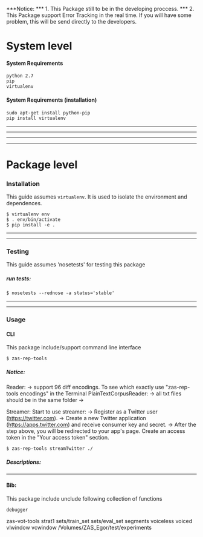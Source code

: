 ***Notice: 
*** 1. This Package still to be in the developing proccess.
*** 2. This Package support Error Tracking in the real time. If you will have some problem, this will be send directly to the developers. 

# System level

#### System Requirements

    python 2.7
    pip
    virtualenv 

#### System Requirements (installation)
    sudo apt-get install python-pip
    pip install virtualenv 

---
---
---
---




# Package level

### Installation 

This guide assumes `virtualenv`. It is used to isolate the environment and dependences.

    $ virtualenv env 
    $ . env/bin/activate
    $ pip install -e .
---
---





### Testing
This guide assumes 'nosetests' for testing this package 

##### run tests: 

    $ nosetests --rednose -a status='stable'
    
<!-- ##### Errors

Those 2 types of errors are allowed during the testing process (Overall there is 3 errors):

1. "ImportError: C extension: hashtable not built. If you want to import pandas from the source directory, you may need to run 'python setup.py build_ext --inplace --force' to build the C extensions first."
2. "\__name__ must be set to a string object" -->

---
---
<!-- 

### Additional Data 
##### Test Corpora 
This package contains 3 tests corpora. You will find them here:

    'twotxt_corpus_tools/twotxt_corpus_tools/test_corpora' 
--- -->

### __Usage__
#### __CLI__
This package include/support command line interface 

    $ zas-rep-tools
<!--     **if you want to give current path
    $ (pwd; echo segments; echo vot; echo votvoiced;) | xargs zas-vot-tools
    $ zas-vot-tools . segments vot votvoiced
    --> 
<!-- Following tools can be used with 'corpus-tools':

    annotate
    mkcorp
    tfidf -->


##### __Notice:__   

Reader:
    -> support 96 diff encodings. To see which exactly use "zas-rep-tools encodings" in the Terminal
    PlainTextCorpusReader:
        -> all txt files should be in the same folder
        -> 

Streamer:
    Start to use streamer:
    -> Register as a Twitter user (https://twitter.com).
    -> Create a new Twitter application (https://apps.twitter.com) and receive consumer key and secret.
    -> After the step above, you will be redirected to your app's page. Create an access token in the "Your access token" section.

    $ zas-rep-tools streamTwitter ./



##### __Descriptions:__   
<!-- 
1.  __annotate__    

    __Usage:__ corpus-tools annotate [OPTIONS] PATHS_TO_REFERENZ_CORPORA 
PATHS_TO_CORPORA_TO_ANNOTATE KEY_WORDS FEATURES

    __Options__:   
        __-s, --save_in PATH__  Enter path to save annotated corpora   
        __-afh, --ask_for_help (True/False)__ Ask client/user for help during annotations prozess   
        __-n, --number_of_top_results INTEGER__ How much top results of tfidf should be used   
        __-ss, --show_statistics (True/False)__ How much top results of tfidf  should be used   
        __-sa, --show_attention (True/False)__ Show attention message, if  something are wrong during tfidf  computations process   
        __-nr, --ngram_range <INTEGER INTEGER>...__   Enter ngramm range, for tfidf algorithm. *for using ngramms   
        __-l, --language TEXT (german|english)__ Enter corpora language   
        __-sr, --show_rules  True|False__ Print found rules(top tfidf)   
        __-stem, --stemm   (True|False)__ Stemmen corpora       
        __-min, --min_df INTEGER__     Is used for removing terms that appear too  infrequently. #for tfidf     
        __-max, --max_df FLOAT__   Is used for removing terms that appear too frequently, also known as "corpus-specific stop words" #for tfidf  
        __-r, --report (True|False)__     Print Annotations Report  
        __--help__          Show this message and exit.     

    __Examples__:   
    *if __one input corpus__ is given*

    ```
    $ corpus-tools annotate csl_corp.txt pc_brack.txt 'Betriebssystem, HDD' ''{computer.os}', '{computer.hard_drive}''
    ```
    
    *if __many input corpora__ are given*
    ```
    $ corpus-tools annotate 'csl_corp.txt, pc_corp.txt' 'pc_brack.txt, csl_corp.txt' 'Betriebssystem, HDD' ''{computer.os}', '{computer.hard_drive}''
    ```
    *Using some __options__*
    ```
    corpus-tools annotate 'DE/BNP_Paribas_cleaned.txt, DE/CS_AnnualReport_DE_cleaned.txt, DE/CS-Newsletter-DE_cleaned.txt' DE/BNP_Paribas_cleaned.txt 'Performance' '{FUND:PERFORMANCE}'  -n 5  -ss True  -nr 1 5 -sr True -afh True -sa True
    ```
    
2. __mkcorp__    

    __Usage:__ corpus-tools mkcorp [OPTIONS] [PATHS]...
    
    __Options:__   
    __-sav, --save_in PATH__     Enter path to save exported corpora   
    __-cat, --category TEXT__    Enter category name, if you want to insert this tag into corpus    
    __-exp, --type_of_export TEXT (txt)__     Enter data type for export corpora.     
    __-imp, --type_of_import TEXT (txt|csv)__ )    Enter data type for import corpora  *necessary, if file extension is not given.    
    __-tef, --text_field TEXT__         To change default Text-Field-Designation  *only for CSV File.    
    __-urf, --url_field TEXT__  To change default URL-Field-Designation *only for CSV File.    
    __-tif, --titel_field TEXT__    To change default Titel-Field-Designation *only for CSV File.    
    __-idf, --id_field TEXT__     To change default ID-Field-Designation *only for CSV File.    
    __-ice, --ingnore_content_err (True/False)__ Ignore all content validations errors *only for CSV File.    
    __-vae, --valid_err(True/False)__ See all validations errors  *only for CSV File.    
    __--help__         Show this message and exit.    

    __Examples:__
    FOR STANDARD(product description corpora) CSV HEADERS [Titel, Text, URL, ...]
    *without otions:*
     ```
    corpus-tools mkcorp notebooks-brack.ch.pl.csv pc-brack.ch.pl.csv
     ```
    *with some options*
     ```
     corpus-tools mkcorp notebooks-brack.ch.pl.csv pc-brack.ch.pl.csv -sav mkcorp -cat computer -vae True
      ```
      
      FOR NOT-STANDARD CSV HEADERS [.....]
      *if you want to read csv-file with non-standard headers, you need to enter new headers name*
       ```
       corpus-tools mkcorp funds/BNP_Paribas_cleaned.csv -vae True -tif Fonds -tef Kommentar -sav mkcorp
        ```
      
     
3.  __tfidf__   

    __Usage__:  corpus-tools tfidf [OPTIONS] GIVEN_WORD [PATHS]  

    __*Options*__:       
    __-n, --number_of_top_results INTEGER__  How much top results of tfidf should be used   
    __-ss, --show_statistics (True/False)__      Show statistics while computation of tfidf    
    ___-sa, --show_attention (True/False)__ Show attention message, if something is wrong during tfidf computations process     
    __-nr, --ngram_range <INTEGER INTEGER>...___ Enter ngramm range, for tfidf algorithm. *for using ngramms    
    ___-l, --language TEXT  (german|english)___ Enter corpora language    
    __-stem, --stemm  (True|False)__ Stemmen corpora    
    __-min, --min_df INTEGER|FLOAT__ Is used for removing terms that appear too infrequently. #for tfidf     
    __-max, --max_df INTEGER|FLOAT__ Is used for removing terms thatappear too frequently, also known as  "corpus-specific stop words" #for tfidf     
    __-uad, --use_as_document TEXT (texts|sents|corpus)__ Use as documents for tfidf computations *for tfidf     
    __--help__      Show this message and exit.    

    __Examples__:    
    *without options*  
    ```
    corpus-tools tfidf Betriebssystem csl_corp.txt pc_brack.txt
    ```
    with some options  
     ```
     corpus-tools tfidf Performance ACATIS_examples.txt     BNP_Paribas_cleaned.txt MMD_cleaned.txt -n 10 -nr 1 3 -stem True -l german -max 0.5 -min 1
     ```
---

##### Classes   
This package include: 7 independed classes:   

    Corpus; include (Text, Sentence)
    Exporter
    Reader
    Statistics
    Annotator


###### Statistics   
Following parameters can be used:

1. __use_as_document__:('Text'/'Corpus'/'Sentences') for fix on, what par of corpus/corpora will be used as documents.      
2. __number_of_top_results__:(Number) Number of and results/rules   
3. __stemm__(True/False): should text to be stemmed    
4. __ngram_range__(Number_up,Number_to): which ngramm should be account while computations prozess    
5. __show_statistics__(True/False): should be statistics showed during prozess   
6. __show_attention__(True/False): should be some heplfull message showed or not. sometimes it is possible to predict, if end result will be good or not  
7. __ask_user_for_help__(True/false): Should user be asked for help during tfidf computational process   
8. __language__(german/english):    

---

##### Scripts
This package include following scripts:

    sent_segmentator
     -->
---
#### Bib:
This package include unclude following collection of functions 

    debugger




zas-vot-tools strat1 sets/train_set sets/eval_set  segments voiceless voiced vlwindow vcwindow /Volumes/ZAS_Egor/test/experiments

















